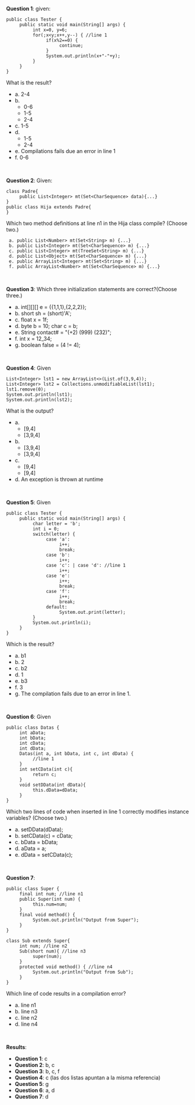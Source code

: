 **Question 1**: given:

```
public class Tester {
     public static void main(String[] args) {
          int x=0, y=6;
          for(;x<y;x++,y--) { //line 1
               if(x%2==0) {
                    continue;
               }
               System.out.println(x+"-"+y);
          }
     }
}
```

What is the result?

- a. 2-4
- b.
  - 0-6
  - 1-5
  - 2-4
- c. 1-5
- d.
  - 1-5
  - 2-4
- e. Compilations fails due an error in line 1
- f. 0-6

<br>

**Question 2**: Given:

```
class Padre{
     public List<Integer> mt(Set<CharSequence> data){...}
}
public class Hija extends Padre{
}
```

Which two method definitions at line n1 in the Hija class compile? (Choose two.)

```
 a. public List<Number> mt(Set<String> m) {...}
 b. public List<Integer> mt(Set<CharSequence> m) {...}
 c. public List<Integer> mt(TreeSet<String> m) {...}
 d. public List<Object> mt(Set<CharSequence> m) {...}
 e. public ArrayList<Integer> mt(Set<String> m) {...}
 f. public ArrayList<Number> mt(Set<CharSequence> m) {...}
```

<br>

**Question 3**: Which three initialization statements are correct?(Choose three.)

- a. int[][][] e = {{1,1,1},{2,2,2}};
- b. short sh = (short)'A';
- c. float x = 1f;
- d. byte b = 10; char c = b;
- e. String contact# = "(+2) (999) (232)";
- f. int x = 12_34;
- g. boolean false = (4 != 4);

<br>

**Question 4**: Given

```
List<Integer> lst1 = new ArrayList<>(List.of(3,9,4));
List<Integer> lst2 = Collections.unmodifiableList(lst1);
lst1.remove(0);
System.out.println(lst1);
System.out.println(lst2);
```

What is the output?

- a.
  - [9,4]
  - [3,9,4]
- b.
  - [3,9,4]
  - [3,9,4]
- c.
  - [9,4]
  - [9,4]
- d. An exception is thrown at runtime

<br>

**Question 5**: Given

```
public class Tester {
     public static void main(String[] args) {
          char letter = 'b';
          int i = 0;
          switch(letter) {
               case 'a':
                    i++;
                    break;
               case 'b':
                    i++;
               case 'c': | case 'd': //line 1
                    i++;
               case 'e':
                    i++;
                    break;
               case 'f':
                    i++;
                    break;
               default:
                    System.out.print(letter);
          }
          System.out.println(i);
     }
}
```

Which is the result?

- a. b1
- b. 2
- c. b2
- d. 1
- e. b3
- f. 3
- g. The compilation fails due to an error in line 1.

<br>

**Question 6**: Given

```
public class Datas {
     int aData;
     int bData;
     int cData;
     int dData;
     Datas(int a, int bData, int c, int dData) {
          //line 1
     }
     int setCData(int c){
          return c;
     }
     void setDData(int dData){
          this.dData=dData;
     }
}
```

Which two lines of code when inserted in line 1 correctly modifies instance variables? (Choose two.)

- a. setDData(dData);
- b. setCData(c) = cData;
- c. bData = bData;
- d. aData = a;
- e. dData = setCData(c);

<br>

**Question 7**:

```
public class Super {
     final int num; //line n1
     public Super(int num) {
          this.num=num;
     }
     final void method() {
          System.out.println("Output from Super");
     }
}

class Sub extends Super{
     int num; //line n2
     Sub(short num){ //line n3
          super(num);
     }
     protected void method() { //line n4
          System.out.println("Output from Sub");
     }
}
```

Which line of code results in a compilation error?

- a. line n1
- b. line n3
- c. line n2
- d. line n4

<br>

**Results**:

- **Question 1**: c
- **Question 2**: b, c
- **Question 3**: b, c, f
- **Question 4**: c (las dos listas apuntan a la misma referencia)
- **Question 5**: g
- **Question 6**: a, d
- **Question 7**: d
